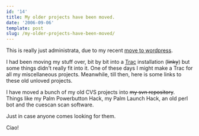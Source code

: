```yaml
---
id: '14'
title: My older projects have been moved.
date: '2006-09-06'
template: post
slug: /my-older-projects-have-been-moved/
---
```


This is really just administrata, due to my recent
[move to wordpress](/moving-to-a-blog/).

I had been moving my stuff over, bit by bit into a [Trac](# 'Broken Link')
installation (~~linky~~) but some things didn't really fit into it. One of
these days I might make a Trac for all my miscellaneous projects. Meanwhile,
till then, here is some links to these old unloved projects.

<!-- more -->

I have moved a bunch of my old CVS projects into ~~my svn repository~~. Things
like my Palm Powerbutton Hack, my Palm Launch Hack, an old perl bot and the
cuescan scan software.

Just in case anyone comes looking for them.

Ciao!
